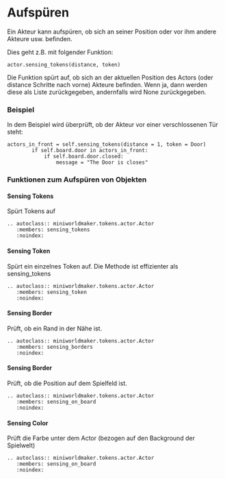 Aufspüren
==========

Ein Akteur kann aufspüren, ob sich an seiner Position oder vor 
ihm andere Akteure usw. befinden.

Dies geht z.B. mit folgender Funktion:

```
actor.sensing_tokens(distance, token)
```

Die Funktion spürt auf, ob sich an der aktuellen Position des Actors (oder distance Schritte nach vorne) Akteure befinden.
Wenn ja, dann werden diese als Liste zurückgegeben, andernfalls wird None zurückgegeben.

### Beispiel

In dem Beispiel wird überprüft, ob der Akteur vor einer verschlossenen Tür steht:

```
actors_in_front = self.sensing_tokens(distance = 1, token = Door)
        if self.board.door in actors_in_front:
            if self.board.door.closed:
                message = "The Door is closes"
```

### Funktionen zum Aufspüren von Objekten

#### Sensing Tokens

Spürt Tokens auf

```eval_rst
.. autoclass:: miniworldmaker.tokens.actor.Actor
   :members: sensing_tokens
   :noindex:
```

#### Sensing Token

Spürt ein einzelnes Token auf. Die Methode ist effizienter als sensing_tokens

```eval_rst
.. autoclass:: miniworldmaker.tokens.actor.Actor
   :members: sensing_token
   :noindex:
```


#### Sensing Border

Prüft, ob ein Rand in der Nähe ist.

```eval_rst
.. autoclass:: miniworldmaker.tokens.actor.Actor
   :members: sensing_borders
   :noindex:
```

#### Sensing Border

Prüft, ob die Position auf dem Spielfeld ist.

```eval_rst
.. autoclass:: miniworldmaker.tokens.actor.Actor
   :members: sensing_on_board
   :noindex:
```

#### Sensing Color

Prüft die Farbe unter dem Actor (bezogen auf den Background der Spielwelt)

```eval_rst
.. autoclass:: miniworldmaker.tokens.actor.Actor
   :members: sensing_on_board
   :noindex:
```